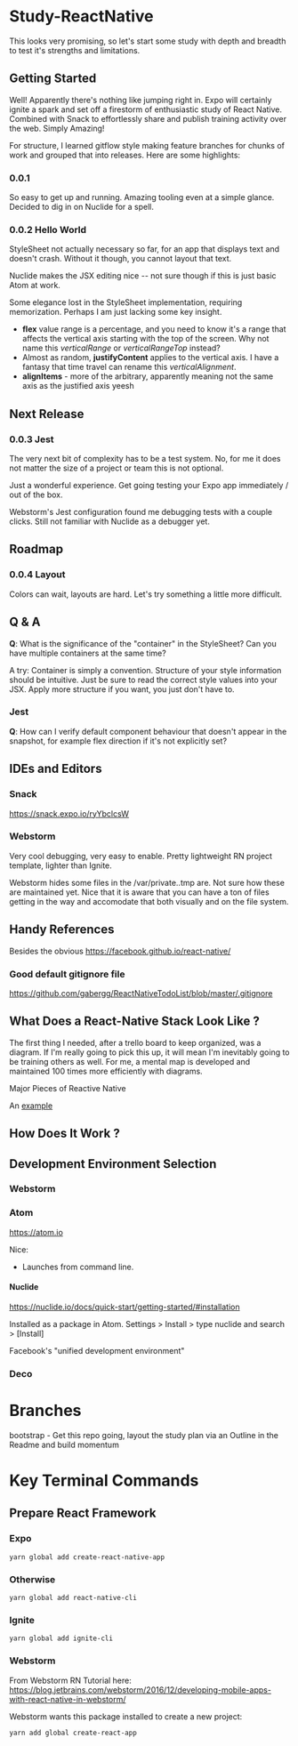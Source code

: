 # Study-ReactNative
This looks very promising, so let's start some study with depth and breadth to test it's strengths and limitations.


## Getting Started

Well!  Apparently there's nothing like jumping right in.  Expo will certainly ignite a spark and set off a firestorm of enthusiastic study of React Native.  Combined with Snack to effortlessly share and publish training activity over the web.  Simply Amazing!

For structure, I learned gitflow style making feature branches for chunks of work and grouped that into releases.  Here are some highlights:

### 0.0.1

So easy to get up and running.  Amazing tooling even at a simple glance.  Decided to dig in on Nuclide for a spell.

### 0.0.2 Hello World

StyleSheet not actually necessary so far, for an app that displays text and doesn't crash.  Without it though, you cannot layout that text.

Nuclide makes the JSX editing nice -- not sure though if this is just basic Atom at work.

Some elegance lost in the StyleSheet implementation, requiring memorization.  Perhaps I am just lacking some key insight.

- **flex** value range is a percentage, and you need to know it's a range that affects the vertical axis starting with the top of the screen.  Why not name this *verticalRange* or *verticalRangeTop* instead?
- Almost as random, **justifyContent** applies to the vertical axis.  I have a fantasy that time travel can rename this *verticalAlignment*.
- **alignItems** - more of the arbitrary, apparently meaning not the same axis as the justified axis yeesh

## Next Release

### 0.0.3 Jest

The very next bit of complexity has to be a test system.  No, for me it does not matter the size of a project or team this is not optional.

Just a wonderful experience.  Get going testing your Expo app immediately / out of the box.

Webstorm's Jest configuration found me debugging tests with a couple clicks.  Still not familiar with Nuclide as a debugger yet.

## Roadmap

### 0.0.4 Layout

Colors can wait, layouts are hard.  Let's try something a little more difficult.


## Q & A

**Q**:  What is the significance of the "container" in the StyleSheet?  Can you have multiple containers at the same time?

A try:  Container is simply a convention.  Structure of your style information should be intuitive.  Just be sure to read the correct style values into your JSX.  Apply more structure if you want, you just don't have to.

### Jest

**Q**: How can I verify default component behaviour that doesn't appear in the snapshot, for example flex direction if it's not explicitly set?



## IDEs and Editors

### Snack

<https://snack.expo.io/ryYbclcsW>

### Webstorm

Very cool debugging, very easy to enable.  Pretty lightweight RN project template, lighter than Ignite.

Webstorm hides some files in the /var/private..tmp are.  Not sure how these are maintained yet.  Nice that it is aware that you can have a ton of files getting in the way and accomodate that both visually and on the file system.

## Handy References

Besides the obvious https://facebook.github.io/react-native/

### Good default gitignore file

<https://github.com/gabergg/ReactNativeTodoList/blob/master/.gitignore>



## What Does a React-Native Stack Look Like ?

The first thing I needed, after a trello board to keep organized, was a diagram.  If I'm really going to pick this up, it will mean I'm inevitably going to be training others as well.  For me, a mental map is developed and maintained 100 times more efficiently with diagrams.

Major Pieces of Reactive Native

An [example](http://url.com/ "View")

## How Does It Work ?

## Development Environment Selection

### Webstorm

### Atom

<https://atom.io>

Nice:

- Launches from command line.

#### Nuclide

<https://nuclide.io/docs/quick-start/getting-started/#installation>

Installed as a package in Atom.  Settings > Install > type nuclide and search > [Install]

Facebook's "unified development environment"


### Deco


# Branches

bootstrap - Get this repo going, layout the study plan via an Outline in the Readme and build momentum

# Key Terminal Commands

## Prepare React Framework

### Expo

	yarn global add create-react-native-app

### Otherwise

	yarn global add react-native-cli

### Ignite

	yarn global add ignite-cli

### Webstorm

From Webstorm RN Tutorial here: https://blog.jetbrains.com/webstorm/2016/12/developing-mobile-apps-with-react-native-in-webstorm/

Webstorm wants this package installed to create a new project:

	yarn add global create-react-app
